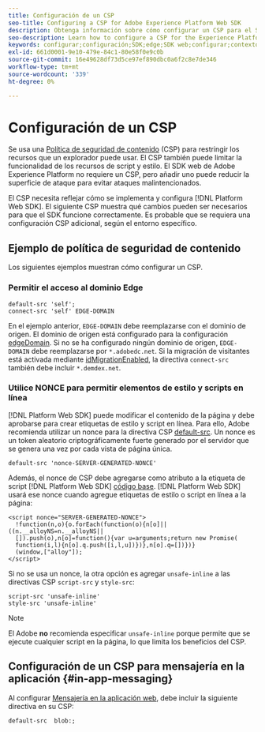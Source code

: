 ```yaml
---
title: Configuración de un CSP
seo-title: Configuring a CSP for Adobe Experience Platform Web SDK
description: Obtenga información sobre cómo configurar un CSP para el SDK web de Experience Platform
seo-description: Learn how to configure a CSP for the Experience Platform Web SDK
keywords: configurar;configuración;SDK;edge;SDK web;configurar;contexto;web;dispositivo;entorno;configuración de sdk web;directiva de seguridad de contenido;
exl-id: 661d0001-9e10-479e-84c1-80e58f0e9c0b
source-git-commit: 16e49628df73d5ce97ef890dbc0a6f2c8e7de346
workflow-type: tm+mt
source-wordcount: '339'
ht-degree: 0%

---
```


# Configuración de un CSP

Se usa una [Política de seguridad de contenido](https://developer.mozilla.org/en-US/docs/Web/HTTP/Headers/Content-Security-Policy) (CSP) para restringir los recursos que un explorador puede usar. El CSP también puede limitar la funcionalidad de los recursos de script y estilo. El SDK web de Adobe Experience Platform no requiere un CSP, pero añadir uno puede reducir la superficie de ataque para evitar ataques malintencionados.

El CSP necesita reflejar cómo se implementa y configura [!DNL Platform Web SDK]. El siguiente CSP muestra qué cambios pueden ser necesarios para que el SDK funcione correctamente. Es probable que se requiera una configuración CSP adicional, según el entorno específico.

## Ejemplo de política de seguridad de contenido

Los siguientes ejemplos muestran cómo configurar un CSP.

### Permitir el acceso al dominio Edge

```
default-src 'self';
connect-src 'self' EDGE-DOMAIN
```

En el ejemplo anterior, `EDGE-DOMAIN` debe reemplazarse con el dominio de origen. El dominio de origen está configurado para la configuración [edgeDomain](../commands/configure/edgedomain.md). Si no se ha configurado ningún dominio de origen, `EDGE-DOMAIN` debe reemplazarse por `*.adobedc.net`. Si la migración de visitantes está activada mediante [idMigrationEnabled](../commands/configure/idmigrationenabled.md), la directiva `connect-src` también debe incluir `*.demdex.net`.

### Utilice NONCE para permitir elementos de estilo y scripts en línea

[!DNL Platform Web SDK] puede modificar el contenido de la página y debe aprobarse para crear etiquetas de estilo y script en línea. Para ello, Adobe recomienda utilizar un nonce para la directiva CSP [default-src](https://developer.mozilla.org/en-US/docs/Web/HTTP/Headers/Content-Security-Policy/default-src). Un nonce es un token aleatorio criptográficamente fuerte generado por el servidor que se genera una vez por cada vista de página única.

```
default-src 'nonce-SERVER-GENERATED-NONCE'
```

Además, el nonce de CSP debe agregarse como atributo a la etiqueta de script [!DNL Platform Web SDK] [código base](../install/library.md). [!DNL Platform Web SDK] usará ese nonce cuando agregue etiquetas de estilo o script en línea a la página:

```
<script nonce="SERVER-GENERATED-NONCE">
  !function(n,o){o.forEach(function(o){n[o]||((n.__alloyNS=n.__alloyNS||
  []).push(o),n[o]=function(){var u=arguments;return new Promise(
  function(i,l){n[o].q.push([i,l,u])})},n[o].q=[])})}
  (window,["alloy"]);
</script>
```

Si no se usa un nonce, la otra opción es agregar `unsafe-inline` a las directivas CSP `script-src` y `style-src`:

```
script-src 'unsafe-inline'
style-src 'unsafe-inline'
```

>[!NOTE]
>
>El Adobe **no** recomienda especificar `unsafe-inline` porque permite que se ejecute cualquier script en la página, lo que limita los beneficios del CSP.

## Configuración de un CSP para mensajería en la aplicación {#in-app-messaging}

Al configurar [Mensajería en la aplicación web](../personalization/web-in-app-messaging.md), debe incluir la siguiente directiva en su CSP:

```
default-src  blob:;
```
